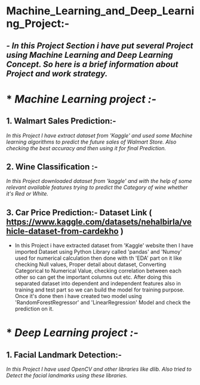 # Machine_Learning_and_Deep_Learning_Project:-
## *- In this Project Section i have put several Project using Machine Learning and Deep Learning Concept. So here is a brief information about Project and work strategy.*


# * *Machine Learning project :-*
## 1. Walmart Sales Prediction:- 
*In this Project I have extract dataset from 'Kaggle' and used some Machine learning algorithms to predict the future sales of Walmart Store. Also checking the best accuracy and then using it for final Prediction.*

## 2. Wine Classification :-
*In this Project downloaded dataset from 'kaggle' and with the help of some relevant available features trying to predict the Category of wine whether it's Red or White.*

## 3. Car Price Prediction:- Dataset Link ( https://www.kaggle.com/datasets/nehalbirla/vehicle-dataset-from-cardekho )
* In this Project i have extracted dataset from 'Kaggle' website then I have imported Dataset using Python Library called 'pandas' and 'Numoy' used for numerical calculation then done with th 'EDA' part on it like checking Null values, Proper detail about dataset, Converting Categorical to Numerical Value, checking correlation between each other so can get the important columns out etc. After doing this separated dataset into dependent and independent features also in training and test part so we can build the model for training purpose. Once it's done then i have created two model using 'RandomForestRegressor' and 'LinearRegression'  Model and check the prediction on it. 


# * *Deep Learning project :-*
## 1. Facial Landmark Detection:-
*In this Project I have used OpenCV and other libraries like dlib. Also tried to Detect the facial landmarks using these libraries.*
